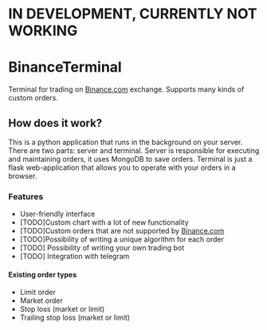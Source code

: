 # IN DEVELOPMENT, CURRENTLY NOT WORKING

# BinanceTerminal
Terminal for trading on [Binance.com](http://binance.com "Binance.com") exchange. Supports many kinds of custom orders.

## How does it work?
This is a python application that runs in the background on your server. There are two parts: server and terminal. Server is responsible for executing and maintaining orders, it uses MongoDB to save orders. Terminal is just a flask web-application that allows you to operate with your orders in a browser. 

### Features
- User-friendly interface
- [TODO]Custom chart with a lot of new functionality
- [TODO]Custom orders that are not supported by [Binance.com](http://binance.com "Binance.com")
- [TODO]Possibility of writing a unique algorithm for each order
- [TODO] Possibility of writing your own trading bot
- [TODO] Integration with telegram

#### Existing order types
 - Limit order
 - Market order
 - Stop loss (market or limit)
 - Trailing stop loss (market or limit)
 

 
 